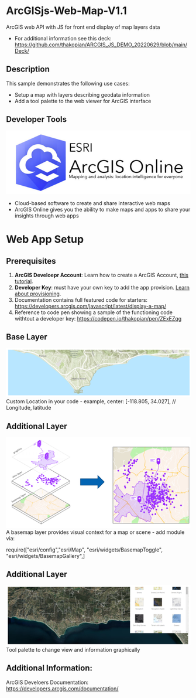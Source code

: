 # ArcGISjs-Web-Map-V1.1
ArcGIS web API with JS for front end display of map layers data
* For additional information see this deck: https://github.com/thakopian/ARCGIS_JS_DEMO_20220629/blob/main/Deck/

## Description
This sample demonstrates the following use cases:

* Setup a map with layers describing geodata information
* Add a tool palette to the web viewer for ArcGIS interface


## Developer Tools
![thumbnail](/help/previewE4.png)

* Cloud-based software to create and share interactive web maps
* ArcGIS Online gives you the ability to make maps and apps to share your insights through web apps



# Web App Setup

## Prerequisites

1. **ArcGIS Develoepr Account**: Learn how to create a ArcGIS Account, [this tutorial](https://developers.arcgis.com/sign-up/). 
2. **Developer Key**: must have your own key to add the app provision. [Learn about provisioning](https://developers.arcgis.com/documentation/mapping-apis-and-services/security/api-keys/). 
3. Documentation contains full featured code  for starters: https://developers.arcgis.com/javascript/latest/display-a-map/
4. Reference to code pen showing a sample of the functioning code withtout a developer key: https://codepen.io/thakopian/pen/ZExEZqg


## Base Layer
![thumbnail](/help/previewE2.png) 
Custom Location in your code - example, center: [-118.805, 34.027], // Longitude, latitude


## Additional Layer
![thumbnail2](/help/previewE1.png) 
A basemap layer provides visual context for a map or scene - add module via:

   require(["esri/config","esri/Map", "esri/widgets/BasemapToggle", "esri/widgets/BasemapGallery",]


## Additional Layer
![thumbnail2](/help/previewE3.png) 
Tool palette to change view and information graphically

## Additional Information:

ArcGIS Develoers Documentation: https://developers.arcgis.com/documentation/
